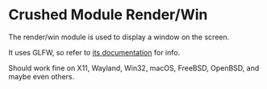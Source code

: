 # Crushed Module Render/Win

The render/win module is used to display a window on the screen.

It uses GLFW, so refer to [its documentation](https://www.glfw.org/) for info.

Should work fine on X11, Wayland, Win32, macOS, FreeBSD, OpenBSD, and maybe even others.
